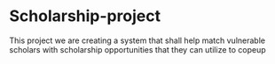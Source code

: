 # Scholarship-project
This project we are creating a system that shall help match vulnerable scholars with scholarship opportunities that they can utilize to copeup
